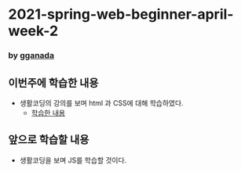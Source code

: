 # 2021-spring-web-beginner-april-week-2

### by [gganada](https://github.com/gganada)

## 이번주에 학습한 내용
- 생활코딩의 강의를 보며 html 과 CSS에 대해 학습하였다.
  -  [학습한 내용](https://gganada.github.io/JH_WebStudy/)

## 앞으로 학습할 내용
- 생활코딩을 보며 JS를 학습할 것이다.

